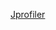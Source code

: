 
[Jprofiler](https://github.com/zhaoguanchen/Attach/blob/662839f4037063f61689ebc0e2befe7bfb3c4906/Java/JProfiler_cite.png)
